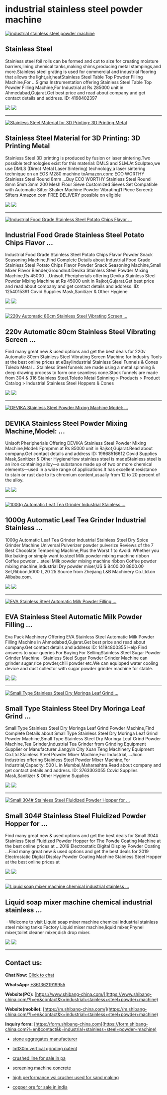 # industrial stainless steel powder machine

<a href="https://swt.shibang-china.com/?l=en&img&k=industrial+stainless+steel+powder+machine" target="_blank">![industrial stainless steel powder machine](http://static.shibang-china.com/all-800x300/328.jpg)</a>

## Stainless Steel
Stainless steel foil rolls can be formed and cut to size for creating moisture barriers,lining chemical tanks,making shims,producing metal stampings,and more.Stainless steel grating is used for commercial and industrial flooring that allows the light,air,heatStainless Steel Table Top Powder Filling Machine,For …Sigma Instrumentation offering Stainless Steel Table Top Powder Filling Machine,For Industrial at Rs 285000 unit in Ahmedabad,Gujarat.Get best price and read about company and get contact details and address. ID: 4198402397


<a href="https://whatsapp.shibangsoft.com/WhatsApp.php" target="_blank" title="WhatsApp">![](http://static.shibang-china.com/icon/whatsapp.png)</a> <a href="https://swt.shibang-china.com/?l=en&icon&k=industrial+stainless+steel+powder+machine" target="_blank">![](http://static.shibang-china.com/icon/chat-en.png)</a>

---

<a href="https://swt.shibang-china.com/?l=en&img&k=industrial+stainless+steel+powder+machine" target="_blank">![Stainless Steel Material for 3D Printing: 3D Printing Metal](http://static.shibang-china.com/all-800x300/742.jpg)</a>

## Stainless Steel Material for 3D Printing: 3D Printing Metal
Stainless Steel 3D printing is produced by fusion or laser sintering.Two possible technologies exist for this material: DMLS and SLM.At Sculpteo,we use DMLS (Direct Metal Laser Sintering) technology,a laser sintering technique on an EOS M280 machine toAmazon.com: ECO WORTHY Stainless Steel Round 8mm …Buy ECO WORTHY Stainless Steel Round 8mm 5mm 3mm 200 Mesh Flour Sieve Customized Sieves Set Compatible with Automatic Sifter Shaker Machine Powder Vibrating(1 Piece Screen): Sifters Amazon.com FREE DELIVERY possible on eligible


<a href="https://whatsapp.shibangsoft.com/WhatsApp.php" target="_blank" title="WhatsApp">![](http://static.shibang-china.com/icon/whatsapp.png)</a> <a href="https://swt.shibang-china.com/?l=en&icon&k=industrial+stainless+steel+powder+machine" target="_blank">![](http://static.shibang-china.com/icon/chat-en.png)</a>

---

<a href="https://swt.shibang-china.com/?l=en&img&k=industrial+stainless+steel+powder+machine" target="_blank">![Industrial Food Grade Stainless Steel Potato Chips Flavor …](http://static.shibang-china.com/all-800x300/382.jpg)</a>

## Industrial Food Grade Stainless Steel Potato Chips Flavor …
Industrial Food Grade Stainless Steel Potato Chips Flavor Powder Snack Seasoning Machine,Find Complete Details about Industrial Food Grade Stainless Steel Potato Chips Flavor Powder Snack Seasoning Machine,Small Mixer Flavor Blender,Groundnut.Devika Stainless Steel Powder Mixing Machine,Rs 45000 …Unisoft Pheripherials offering Devika Stainless Steel Powder Mixing Machine at Rs 45000 unit in Rajkot,Gujarat.Get best price and read about company and get contact details and address. ID: 1254015391 Covid Supplies Mask,Sanitizer &amp; Other Hygiene


<a href="https://whatsapp.shibangsoft.com/WhatsApp.php" target="_blank" title="WhatsApp">![](http://static.shibang-china.com/icon/whatsapp.png)</a> <a href="https://swt.shibang-china.com/?l=en&icon&k=industrial+stainless+steel+powder+machine" target="_blank">![](http://static.shibang-china.com/icon/chat-en.png)</a>

---

<a href="https://swt.shibang-china.com/?l=en&img&k=industrial+stainless+steel+powder+machine" target="_blank">![220v Automatic 80cm Stainless Steel Vibrating Screen …](http://static.shibang-china.com/all-800x300/820.jpg)</a>

## 220v Automatic 80cm Stainless Steel Vibrating Screen …
Find many great new &amp; used options and get the best deals for 220v Automatic 80cm Stainless Steel Vibrating Screen Machine for Industry Tools at the best online prices at eBay!Industrial Stainless Steel Funnels &amp; Cones Toledo Metal …Stainless Steel funnels are made using a metal spinning &amp; deep drawing process to form one seamless cone.Stock funnels are made from 304 &amp; 316 Stainless Steel.Toledo Metal Spinning &gt; Products &gt; Product Catalog &gt; Industrial Stainless Steel Hoppers &amp; Cones


<a href="https://whatsapp.shibangsoft.com/WhatsApp.php" target="_blank" title="WhatsApp">![](http://static.shibang-china.com/icon/whatsapp.png)</a> <a href="https://swt.shibang-china.com/?l=en&icon&k=industrial+stainless+steel+powder+machine" target="_blank">![](http://static.shibang-china.com/icon/chat-en.png)</a>

---

<a href="https://swt.shibang-china.com/?l=en&img&k=industrial+stainless+steel+powder+machine" target="_blank">![DEVIKA Stainless Steel Powder Mixing Machine,Model: …](http://static.shibang-china.com/all-800x300/265.jpg)</a>

## DEVIKA Stainless Steel Powder Mixing Machine,Model: …
Unisoft Pheripherials Offering DEVIKA Stainless Steel Powder Mixing Machine,Model: Fpmpmm at Rs 85000 unit in Rajkot,Gujarat.Read about company.Get contact details and address ID: 19668516612 Covid Supplies Mask,Sanitizer &amp; Other HygieneHow stainless steel is madeStainless steel is an iron containing alloy—a substance made up of two or more chemical elements—used in a wide range of applications.It has excellent resistance to stain or rust due to its chromium content,usually from 12 to 20 percent of the alloy.


<a href="https://whatsapp.shibangsoft.com/WhatsApp.php" target="_blank" title="WhatsApp">![](http://static.shibang-china.com/icon/whatsapp.png)</a> <a href="https://swt.shibang-china.com/?l=en&icon&k=industrial+stainless+steel+powder+machine" target="_blank">![](http://static.shibang-china.com/icon/chat-en.png)</a>

---

<a href="https://swt.shibang-china.com/?l=en&img&k=industrial+stainless+steel+powder+machine" target="_blank">![1000g Automatic Leaf Tea Grinder Industrial Stainless …](http://static.shibang-china.com/all-800x300/502.jpg)</a>

## 1000g Automatic Leaf Tea Grinder Industrial Stainless …
1000g Automatic Leaf Tea Grinder Industrial Stainless Steel Dry Spice Grinder Machine Universal Pulverizer powder pulverize Reviews of the 7 Best Chocolate Tempering Machine,Plus the Worst 1 to Avoid: Whether you like baking or simply want to.steel Milk powder mixing machine ribbon Coffee powder …steel Milk powder mixing machine ribbon Coffee powder mixing machine,industrial Dry powder mixer,US $ 8400.00 8800.00 Set,Ribbon,5000 L,20 25.Source from Zhejiang L&amp;B Machinery Co.Ltd.on Alibaba.com.


<a href="https://whatsapp.shibangsoft.com/WhatsApp.php" target="_blank" title="WhatsApp">![](http://static.shibang-china.com/icon/whatsapp.png)</a> <a href="https://swt.shibang-china.com/?l=en&icon&k=industrial+stainless+steel+powder+machine" target="_blank">![](http://static.shibang-china.com/icon/chat-en.png)</a>

---

<a href="https://swt.shibang-china.com/?l=en&img&k=industrial+stainless+steel+powder+machine" target="_blank">![EVA Stainless Steel Automatic Milk Powder Filling …](http://static.shibang-china.com/all-800x300/1481.jpg)</a>

## EVA Stainless Steel Automatic Milk Powder Filling …
Eva Pack Machinery Offering EVA Stainless Steel Automatic Milk Powder Filling Machine in Ahmedabad,Gujarat.Get best price and read about company.Get contact details and address ID: 14194800355 Help Find answers to your queries For Buying For SellingStainless Steel Sugar Powder Grinder Machine&nbsp;&#0183;&#32;Stainless Steel Sugar Powder Grinder Machine can grinder sugar,rice powder,chili powder etc.We can equipped water cooling device and dust collector with sugar powder grinder machine for stable.


<a href="https://whatsapp.shibangsoft.com/WhatsApp.php" target="_blank" title="WhatsApp">![](http://static.shibang-china.com/icon/whatsapp.png)</a> <a href="https://swt.shibang-china.com/?l=en&icon&k=industrial+stainless+steel+powder+machine" target="_blank">![](http://static.shibang-china.com/icon/chat-en.png)</a>

---

<a href="https://swt.shibang-china.com/?l=en&img&k=industrial+stainless+steel+powder+machine" target="_blank">![Small Type Stainless Steel Dry Moringa Leaf Grind …](http://static.shibang-china.com/all-800x300/431.jpg)</a>

## Small Type Stainless Steel Dry Moringa Leaf Grind …
Small Type Stainless Steel Dry Moringa Leaf Grind Powder Machine,Find Complete Details about Small Type Stainless Steel Dry Moringa Leaf Grind Powder Machine,Small Type Stainless Steel Dry Moringa Leaf Grind Powder Machine,Tea Grinder,Industrial Tea Grinder from Grinding Equipment Supplier or Manufacturer Jiangyin City Xuan Teng Machinery Equipment Co.Ltd.Stainless Steel Powder Mixer Machine,For Industrial,…Jicon Industries offering Stainless Steel Powder Mixer Machine,For Industrial,Capacity: 500 L in Mumbai,Maharashtra.Read about company and get contact details and address. ID: 3763303055 Covid Supplies Mask,Sanitizer &amp; Other Hygiene Supplies


<a href="https://whatsapp.shibangsoft.com/WhatsApp.php" target="_blank" title="WhatsApp">![](http://static.shibang-china.com/icon/whatsapp.png)</a> <a href="https://swt.shibang-china.com/?l=en&icon&k=industrial+stainless+steel+powder+machine" target="_blank">![](http://static.shibang-china.com/icon/chat-en.png)</a>

---

<a href="https://swt.shibang-china.com/?l=en&img&k=industrial+stainless+steel+powder+machine" target="_blank">![Small 304# Stainless Steel Fluidized Powder Hopper for …](http://static.shibang-china.com/all-800x300/1040.jpg)</a>

## Small 304# Stainless Steel Fluidized Powder Hopper for …
Find many great new &amp; used options and get the best deals for Small 304# Stainless Steel Fluidized Powder Hopper for The Powde Coating Machine at the best online prices at …2019 Electrostatic Digital Display Powder Coating …Find many great new &amp; used options and get the best deals for 2019 Electrostatic Digital Display Powder Coating Machine Stainless Steel Hopper at the best online prices at


<a href="https://whatsapp.shibangsoft.com/WhatsApp.php" target="_blank" title="WhatsApp">![](http://static.shibang-china.com/icon/whatsapp.png)</a> <a href="https://swt.shibang-china.com/?l=en&icon&k=industrial+stainless+steel+powder+machine" target="_blank">![](http://static.shibang-china.com/icon/chat-en.png)</a>

---

<a href="https://swt.shibang-china.com/?l=en&img&k=industrial+stainless+steel+powder+machine" target="_blank">![Liquid soap mixer machine chemical industrial stainless …](http://static.shibang-china.com/all-800x300/1445.jpg)</a>

## Liquid soap mixer machine chemical industrial stainless …
&nbsp;&#0183;&#32;Welcome to visit Liquid soap mixer machine chemical industrial stainless steel mixing tanks Factory Liquid mixer machine,liquid mixer,Phynel mixer,toilet cleaner mixer,dish drop mixer.

<a href="https://whatsapp.shibangsoft.com/WhatsApp.php" target="_blank" title="WhatsApp">![](http://static.shibang-china.com/icon/whatsapp.png)</a> <a href="https://swt.shibang-china.com/?l=en&icon&k=industrial+stainless+steel+powder+machine" target="_blank">![](http://static.shibang-china.com/icon/chat-en.png)</a>

---
## Contact us:

**Chat Now:** [Click to chat](https://swt.shibang-china.com?l=en&contact&k=industrial+stainless+steel+powder+machine)

**WhatsApp:**  [+8613621919955](https://whatsapp.shibangsoft.com/WhatsApp.php)

**Website(PC):** [https://www.shibang-china.com/](https://www.shibang-china.com/?l=en&contact&k=industrial+stainless+steel+powder+machine)

**Website(mobile):** [https://m.shibang-china.com/](https://m.shibang-china.com/?l=en&contact&k=industrial+stainless+steel+powder+machine)

**Inquiry form:** [https://form.shibang-china.com](https://form.shibang-china.com?l=en&contact&k=industrial+stainless+steel+powder+machine)

* [stone aggregates manufacturer](../127/stone%20aggregates%20manufacturer.md)

* [lm130m vertical grinding patent](../134/lm130m%20vertical%20grinding%20patent.md)

* [crushed line for sale in pa](../131/crushed%20line%20for%20sale%20in%20pa.md)

* [screening machine concrete](../127/screening%20machine%20concrete.md)

* [high performance vsi crusher used for sand making](../131/high%20performance%20vsi%20crusher%20used%20for%20sand%20making.md)

* [copper ore for sale in india](../133/copper%20ore%20for%20sale%20in%20india.md)